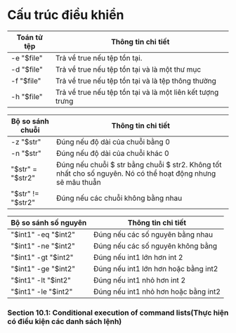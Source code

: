 # Cấu trúc điều khiển

|Toán tử tệp|Thông tin chi tiết|
|-|-|
|-e "$file"|Trả về true nếu tệp tồn tại.|
|-d "$file"|Trả về true nếu tệp tồn tại và là một thư mục|
|-f "$file"|Trả về true nếu tệp tồn tại và là tệp thông thường|
|-h "$file"|Trả về true nếu tệp tồn tại và là một liên kết tượng trưng|

|Bộ so sánh chuỗi|Thông tin chi tiết|
|-|-|
|-z "$str"|Đúng nếu độ dài của chuỗi bằng 0|
|-n "$str"|Đúng nếu độ dài của chuỗi khác 0|
|"$str" = "$str2"|Đúng nếu chuỗi $ str bằng chuỗi $ str2. Không tốt nhất cho số nguyên. Nó có thể hoạt động nhưng sẽ mâu thuẫn|
|"$str" != "$str2"|Đúng nếu các chuỗi không bằng nhau|

|Bộ so sánh số nguyên|Thông tin chi tiết|
|-|-|
|"$int1" -eq "$int2"|Đúng nếu các số nguyên bằng nhau|
|"$int1" -ne "$int2"|Đúng nếu các số nguyên không bằng|
|"$int1" -gt "$int2"|Đúng nếu int1 lớn hơn int 2|
|"$int1" -ge "$int2"|Đúng nếu int1 lớn hơn hoặc bằng int2|
|"$int1" -lt "$int2"|Đúng nếu int1 nhỏ hơn int 2|
|"$int1" -le "$int2"|Đúng nếu int1 nhỏ hơn hoặc bằng int2|

### Section 10.1: Conditional execution of command lists(Thực hiện có điều kiện các danh sách lệnh)
